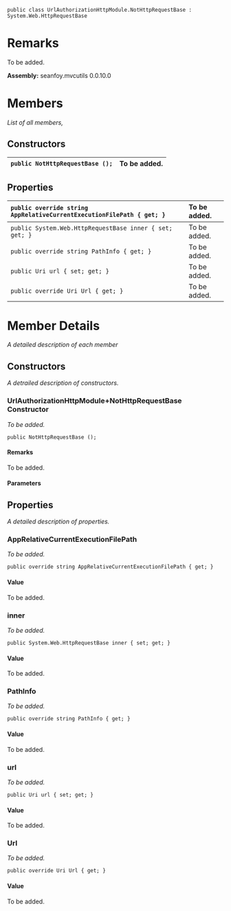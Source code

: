 
```
public class UrlAuthorizationHttpModule.NotHttpRequestBase : System.Web.HttpRequestBase
```

# Remarks #
To be added.

**Assembly:** seanfoy.mvcutils 0.0.10.0

# Members #
_List of all members,_

## Constructors ##
| `public NotHttpRequestBase ();`  | To be added. |
|:---------------------------------|:-------------|

## Properties ##
| `public override string AppRelativeCurrentExecutionFilePath { get; }`  | To be added. |
|:-----------------------------------------------------------------------|:-------------|
| `public System.Web.HttpRequestBase inner { set; get; }`                | To be added. |
| `public override string PathInfo { get; }`                             | To be added. |
| `public Uri url { set; get; }`                                         | To be added. |
| `public override Uri Url { get; }`                                     | To be added. |


# Member Details #
_A detailed description of each member_

## Constructors ##
_A detrailed description of constructors._

### UrlAuthorizationHttpModule+NotHttpRequestBase Constructor ###
_To be added._
```
public NotHttpRequestBase ();
```

#### Remarks ####
To be added.

#### Parameters ####
## Properties ##
_A detailed description of properties._

### AppRelativeCurrentExecutionFilePath ###
_To be added._
```
public override string AppRelativeCurrentExecutionFilePath { get; }
```
#### Value ####
To be added.

### inner ###
_To be added._
```
public System.Web.HttpRequestBase inner { set; get; }
```
#### Value ####
To be added.

### PathInfo ###
_To be added._
```
public override string PathInfo { get; }
```
#### Value ####
To be added.

### url ###
_To be added._
```
public Uri url { set; get; }
```
#### Value ####
To be added.

### Url ###
_To be added._
```
public override Uri Url { get; }
```
#### Value ####
To be added.